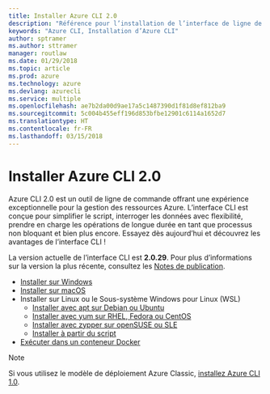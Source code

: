 ```yaml
---
title: Installer Azure CLI 2.0
description: "Référence pour l’installation de l’interface de ligne de commande Azure 2.0"
keywords: "Azure CLI, Installation d’Azure CLI"
author: sptramer
ms.author: sttramer
manager: routlaw
ms.date: 01/29/2018
ms.topic: article
ms.prod: azure
ms.technology: azure
ms.devlang: azurecli
ms.service: multiple
ms.openlocfilehash: ae7b2da00d9ae17a5c1487390d1f81d8ef812ba9
ms.sourcegitcommit: 5c004b455eff196d853bfbe12901c6114a1652d7
ms.translationtype: HT
ms.contentlocale: fr-FR
ms.lasthandoff: 03/15/2018
---
```

# <a name="install-azure-cli-20"></a>Installer Azure CLI 2.0

Azure CLI 2.0 est un outil de ligne de commande offrant une expérience exceptionnelle pour la gestion des ressources Azure. L’interface CLI est conçue pour simplifier le script, interroger les données avec flexibilité, prendre en charge les opérations de longue durée en tant que processus non bloquant et bien plus encore. Essayez dès aujourd’hui et découvrez les avantages de l’interface CLI !

La version actuelle de l’interface CLI est __2.0.29__. Pour plus d’informations sur la version la plus récente, consultez les [Notes de publication](release-notes-azure-cli.md).

* [Installer sur Windows](install-azure-cli-windows.md)
* [Installer sur macOS](install-azure-cli-macos.md)
* Installer sur Linux ou le Sous-système Windows pour Linux (WSL)
  * [Installer avec apt sur Debian ou Ubuntu](install-azure-cli-apt.md)
  * [Installer avec yum sur RHEL, Fedora ou CentOS ](install-azure-cli-yum.md)
  * [Installer avec zypper sur openSUSE ou SLE ](install-azure-cli-zypper.md)
  * [Installer à partir du script](install-azure-cli-linux.md)
* [Exécuter dans un conteneur Docker](run-azure-cli-docker.md)

> [!NOTE]
> Si vous utilisez le modèle de déploiement Azure Classic, [installez Azure CLI 1.0](/azure/cli-install-nodejs).

